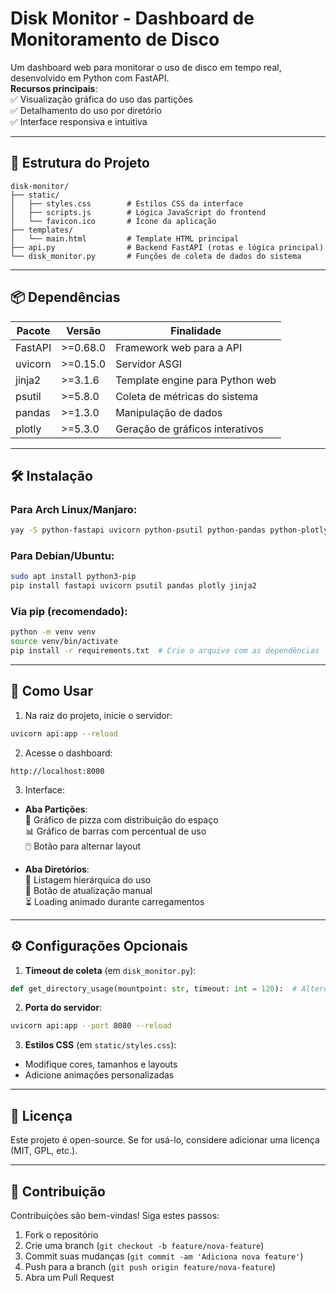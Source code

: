 
# Disk Monitor - Dashboard de Monitoramento de Disco

Um dashboard web para monitorar o uso de disco em tempo real, desenvolvido em Python com FastAPI.  
**Recursos principais**:  
✅ Visualização gráfica do uso das partições  
✅ Detalhamento do uso por diretório  
✅ Interface responsiva e intuitiva  

---

## 📁 Estrutura do Projeto

```
disk-monitor/
├── static/
│   ├── styles.css        # Estilos CSS da interface
│   ├── scripts.js        # Lógica JavaScript do frontend
│   └── favicon.ico       # Ícone da aplicação
├── templates/
│   └── main.html         # Template HTML principal
├── api.py                # Backend FastAPI (rotas e lógica principal)
└── disk_monitor.py       # Funções de coleta de dados do sistema
```

---

## 📦 Dependências

| Pacote    | Versão   | Finalidade                          |
|-----------|----------|-------------------------------------|
| FastAPI   | >=0.68.0 | Framework web para a API            |
| uvicorn   | >=0.15.0 | Servidor ASGI                       |
| jinja2    | >=3.1.6  | Template engine para Python web     |
| psutil    | >=5.8.0  | Coleta de métricas do sistema       |
| pandas    | >=1.3.0  | Manipulação de dados                |
| plotly    | >=5.3.0  | Geração de gráficos interativos     |

---

## 🛠️ Instalação

### Para Arch Linux/Manjaro:
```bash
yay -S python-fastapi uvicorn python-psutil python-pandas python-plotly
```

### Para Debian/Ubuntu:
```bash
sudo apt install python3-pip
pip install fastapi uvicorn psutil pandas plotly jinja2
```

### Via pip (recomendado):
```bash
python -m venv venv
source venv/bin/activate
pip install -r requirements.txt  # Crie o arquivo com as dependências listadas acima
```

---

## 🚀 Como Usar

1. Na raiz do projeto, inicie o servidor:
```bash
uvicorn api:app --reload
```

2. Acesse o dashboard:
```
http://localhost:8000
```

3. Interface:
- **Aba Partições**:  
  🍰 Gráfico de pizza com distribuição do espaço  
  📊 Gráfico de barras com percentual de uso  
  🖱️ Botão para alternar layout

- **Aba Diretórios**:  
  📂 Listagem hierárquica do uso  
  🔄 Botão de atualização manual  
  ⏳ Loading animado durante carregamentos

---

## ⚙️ Configurações Opcionais

1. **Timeout de coleta** (em `disk_monitor.py`):
```python
def get_directory_usage(mountpoint: str, timeout: int = 120):  # Altere o valor
```

2. **Porta do servidor**:
```bash
uvicorn api:app --port 8080 --reload
```

3. **Estilos CSS** (em `static/styles.css`):
- Modifique cores, tamanhos e layouts
- Adicione animações personalizadas

---

## 📄 Licença
Este projeto é open-source. Se for usá-lo, considere adicionar uma licença (MIT, GPL, etc.).

---

## 🤝 Contribuição
Contribuições são bem-vindas! Siga estes passos:
1. Fork o repositório
2. Crie uma branch (`git checkout -b feature/nova-feature`)
3. Commit suas mudanças (`git commit -am 'Adiciona nova feature'`)
4. Push para a branch (`git push origin feature/nova-feature`)
5. Abra um Pull Request
